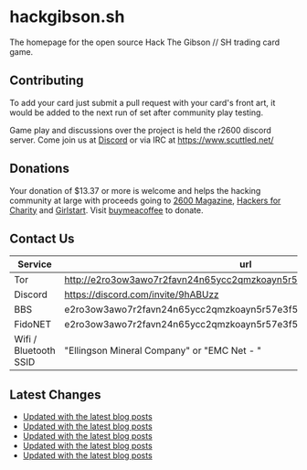 # hackgibson.sh
The homepage for the open source Hack The Gibson // SH trading card game.


## Contributing

To add your card just submit a pull request with your card's front art, it would be added to the next run of set after community play testing.

Game play and discussions over the project is held the r2600 discord server. Come join us at [Discord](https://discord.com/invite/9hABUzz) or via IRC at https://www.scuttled.net/


## Donations

Your donation of $13.37 or more is welcome and helps the hacking community at large with proceeds going to [2600 Magazine](https://2600.com/), [Hackers for Charity](https://hackersforcharity.org) and [Girlstart](https://girlstart.org).  Visit [buymeacoffee](https://www.buymeacoffee.com/hackgibson.sh) to donate.


## Contact Us

Service | url
-|-
Tor | http://e2ro3ow3awo7r2favn24n65ycc2qmzkoayn5r57e3f56nvjwdcgg32ad.onion
Discord | https://discord.com/invite/9hABUzz
BBS | e2ro3ow3awo7r2favn24n65ycc2qmzkoayn5r57e3f56nvjwdcgg32ad.onion:23
FidoNET | e2ro3ow3awo7r2favn24n65ycc2qmzkoayn5r57e3f56nvjwdcgg32ad.onion:24554
Wifi / Bluetooth SSID | "Ellingson Mineral Company" or "EMC Net - <fidonet address>"

## Latest Changes
<!-- BLOG-POST-LIST:START -->
- [Updated with the latest blog posts](https://github.com/DFW2600/hackgibson.sh/commit/14cb718d30c4bf7752388886c2dbcb3994b8f749)
- [Updated with the latest blog posts](https://github.com/DFW2600/hackgibson.sh/commit/6b31651be3b83a0bfb6a96e609021ebbb74e20fc)
- [Updated with the latest blog posts](https://github.com/DFW2600/hackgibson.sh/commit/72e1555d68ade10a7668d442e11fcede92e1e8d0)
- [Updated with the latest blog posts](https://github.com/DFW2600/hackgibson.sh/commit/046d8719745342fbae95bf6c3d57f54bd27f500f)
- [Updated with the latest blog posts](https://github.com/DFW2600/hackgibson.sh/commit/4c2aceab350de6d5c436f70136a0ff5033b0ab9c)
<!-- BLOG-POST-LIST:END -->
